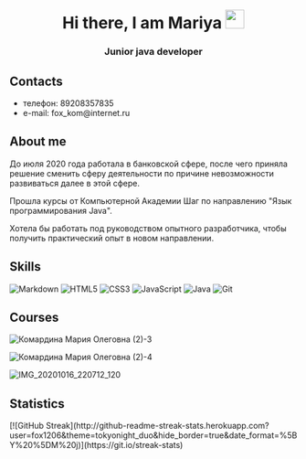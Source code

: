 <h1 align="center">Hi there, I am Mariya
<img src="https://github.com/blackcater/blackcater/raw/main/images/Hi.gif" height="33"/></h1>
<h3 align="center">Junior java developer</h3>



<h2>Contacts</h2>
<ul>
 <li>телефон: 89208357835</li>
 <li>e-mail: fox_kom@internet.ru<br></li>
</ul>



<h2>About me</h2>
<p>До июля 2020 года работала в банковской сфере, после чего приняла решение сменить сферу деятельности по причине невозможности развиваться далее в этой сфере.</p>
<p>Прошла курсы от Компьютерной Академии Шаг по направлению "Язык программирования Java".</p>
<p>Хотела бы работать под руководством опытного разработчика, чтобы получить практический опыт в новом направлении.</p>



<h2>Skills</h2>

![Markdown](https://img.shields.io/badge/markdown-%23000000.svg?style=for-the-badge&logo=markdown&logoColor=white)
![HTML5](https://img.shields.io/badge/html5-%23E34F26.svg?style=for-the-badge&logo=html5&logoColor=white)
![CSS3](https://img.shields.io/badge/css3-%231572B6.svg?style=for-the-badge&logo=css3&logoColor=white)</li>
![JavaScript](https://img.shields.io/badge/javascript-%23323330.svg?style=for-the-badge&logo=javascript&logoColor=%23F7DF1E)
![Java](https://img.shields.io/badge/java-%23ED8B00.svg?style=for-the-badge&logo=java&logoColor=white)
![Git](https://img.shields.io/badge/git-%23F05033.svg?style=for-the-badge&logo=git&logoColor=white)



<h2>Courses</h2>

![Комардина Мария Олеговна (2)-3](https://user-images.githubusercontent.com/96116756/152807771-2229d153-05c4-451a-94a6-f72f76f448fd.png)

![Комардина Мария Олеговна (2)-4](https://user-images.githubusercontent.com/96116756/152807832-277256ee-f304-4f26-a916-a7bc2ff98a59.png)

![IMG_20201016_220712_120](https://user-images.githubusercontent.com/96116756/152805876-f3c7f648-a52e-450e-a4da-546ff2be364d.png)



<h2>Statistics</h2>
[![GitHub Streak](http://github-readme-streak-stats.herokuapp.com?user=fox1206&theme=tokyonight_duo&hide_border=true&date_format=%5BY%20%5DM%20j)](https://git.io/streak-stats)











<!--
**fox1206/fox1206** is a ✨ _special_ ✨ repository because its `README.md` (this file) appears on your GitHub profile.

Here are some ideas to get you started:

- 🔭 I’m currently working on ...
- 🌱 I’m currently learning ...
- 👯 I’m looking to collaborate on ...
- 🤔 I’m looking for help with ...
- 💬 Ask me about ...
- 📫 How to reach me: ...
- 😄 Pronouns: ...
- ⚡ Fun fact: ...
-->
